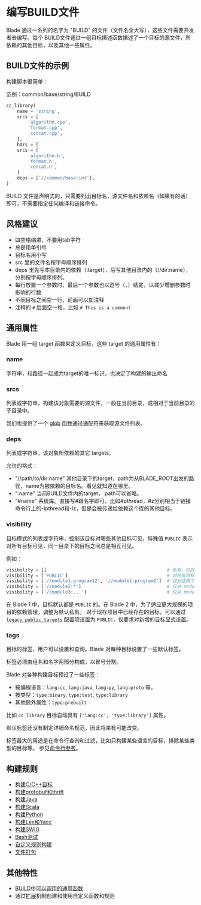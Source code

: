 # 编写BUILD文件

Blade 通过一系列的名字为 "BUILD" 的文件（文件名全大写），这些文件需要开发者去编写。每个 BUILD文件通过一组目标描述函数描述了一个目标的源文件，所依赖的其他目标，以及其他一些属性。

## BUILD文件的示例

构建脚本很简单：

范例：common/base/string/BUILD

```python
cc_library(
    name = 'string',
    srcs = [
        'algorithm.cpp',
        'format.cpp',
        'concat.cpp',
    ],
    hdrs = [
    srcs = [
        'algorithm.h',
        'format.h',
        'concat.h',
    ]
    deps = ['//common/base:int'],
)
```

BUILD 文件是声明式的，只需要列出目标名，源文件名和依赖名（如果有的话）即可，不需要指定任何编译和链接命令。

## 风格建议

- 四空格缩进，不要用tab字符
- 总是用单引号
- 目标名用小写
- src 里的文件名按字母顺序排列
- deps 里先写本目录内的依赖（:target），后写其他目录内的（//dir:name），分别按字母顺序排列。
- 每行放置一个参数时，最后一个参数也以逗号（`,`）结尾，以减少增删参数时影响的行数
- 不同目标之间空一行，前面可以加注释
- 注释的 `#` 后面空一格，比如 `# This is a comment`

## 通用属性

Blade 用一组 target 函数来定义目标，这些 target 的通用属性有：

### name

字符串，和路径一起成为target的唯一标识，也决定了构建的输出命名

### srcs

列表或字符串，构建该对象需要的源文件，一般在当前目录，或相对于当前目录的子目录中。

我们也提供了一个 [glob](functions.md#glob) 函数通过通配符来获取源文件列表。

### deps

列表或字符串，该对象所依赖的其它 targets。

允许的格式：

- "//path/to/dir:name" 其他目录下的target，path为从BLADE_ROOT出发的路径，name为被依赖的目标名。看见就知道在哪里。
- ":name" 当前BUILD文件内的target， path可以省略。
- "#name" 系统库。直接写#跟名字即可，比如#pthread，#z分别相当于链接命令行上的-lpthread和-lz，但是会被传递给依赖这个库的其他目标。

### visibility

目标模式的列表或字符串，控制该目标对哪些其他目标可见，特殊值 `PUBLIC` 表示对所有目标可见，同一目录下的目标之间总是相互可见。

例如：

```python
visibility = []                                             # 私有，仅对当前 BUILD 文件可见
visibility = ['PUBLIC']                                     # 对所有目标可见
visibility = ['//module1:program12', '//module1:program2']  # 仅对这两个目标可见
visibility = ['//module2:*']                                # 仅对 module2 目录下的目标可见，但不对其子目录可见
visibility = ['//module3:...']                              # 仅对 module3 及其所有子目录下的目标可见
```

在 Blade 1 中，目标默认都是 `PUBLIC` 的。在 Blade 2 中，为了适应更大规模的项目的依赖管理，调整为默认私有。
对于现存项目中已经存在的目标，可以通过 [`legacy_public_targets`](config.md#global_config) 配置项设置为 `PUBLIC`，仅要求对新增的目标显式设置。

### tags

目标的标签，用户可以设置和查询。Blade 对每种目标设置了一些默认标签。

标签必须由组名和名字两部分构成，以冒号分割。

Blade 对各种构建目标预设了一些标签：

- 按编程语言：`lang:cc`, `lang:java`, `lang:py`, `lang:proto` 等。
- 按类型：`type:binary`, `type:test`, `type:library`
- 其他额外属性：`type:prebuilt`

比如 `cc_library` 目标自动具有 `['lang:cc', 'type:library']` 属性。

默认标签还没有制定详细命名规范，因此将来有可能改变。

标签最大的用途是在命令行查询和过滤，比如只构建某些语言的目标，排除某些类型的目标等。
参见[命令行参考](command_line.md)。

## 构建规则

- [构建C/C++目标](build_rules/cc.md)
- [构建protobuf和thrift](build_rules/idl.md)
- [构建Java](build_rules/java.md)
- [构建Scala](build_rules/scala.md)
- [构建Python](build_rules/python.md)
- [构建Lex和Yacc](build_rules/lexyacc.md)
- [构建SWIG](build_rules/swig.md)
- [Bash测试](build_rules/shell.md)
- [自定义规则构建](build_rules/gen_rule.md)
- [文件打包](build_rules/package.md)

## 其他特性

- [BUILD中可以调用的通用函数](functions.md)
- 通过[扩展](build_rules/extension.md)机制创建和使用自定义函数和规则
